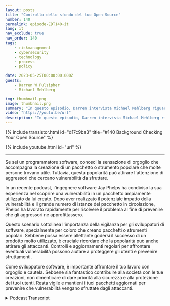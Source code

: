 ```yaml
---
layout: posts
title: "Controllo dello sfondo del tuo Open Source"
number: 140
permalink: episode-EDT140-it
lang: it
nav_exclude: true
nav_order: 140
tags:
    - riskmanagement
    - cybersecurity
    - technology
    - process
    - policy

date: 2023-05-25T00:00:00.000Z
guests:
    - Darren W Pulsipher
    - Michael Mehlberg

img: thumbnail.png
image: thumbnail.png
summary: "In questo episodio, Darren intervista Michael Mehlberg riguardo all'aumento della fiducia nel software open source attraverso la verifica delle comunità open source."
video: "https://youtu.be/url"
description: "In questo episodio, Darren intervista Michael Mehlberg riguardo all'aumento della fiducia nel software open source attraverso la verifica delle comunità open source."
---
```


<div>
{% include transistor.html id="d17c9ba3" title="#140 Background Checking Your Open Source" %}

{% include youtube.html id="url" %}
</div>

---

Se sei un programmatore software, conosci la sensazione di orgoglio che accompagna la creazione di un pacchetto o strumento popolare che molte persone trovano utile. Tuttavia, questa popolarità può attirare l'attenzione di aggressori che cercano vulnerabilità da sfruttare.

In un recente podcast, l'ingegnere software Jay Phelps ha condiviso la sua esperienza nel scoprire una vulnerabilità in un pacchetto ampiamente utilizzato da lui creato. Dopo aver realizzato il potenziale impatto della vulnerabilità e il grande numero di istanze del pacchetto in circolazione, Phelps ha lavorato rapidamente per risolvere il problema al fine di prevenire che gli aggressori ne approfittassero.

Questo scenario sottolinea l'importanza della vigilanza per gli sviluppatori di software, specialmente per coloro che creano pacchetti o strumenti popolari. Sebbene possa essere allettante godersi il successo di un prodotto molto utilizzato, è cruciale ricordare che la popolarità può anche attirare gli attaccanti. Controlli e aggiornamenti regolari per affrontare eventuali vulnerabilità possono aiutare a proteggere gli utenti e prevenire sfruttamenti.

Come sviluppatore software, è importante affrontare il tuo lavoro con orgoglio e cautela. Sebbene sia fantastico contribuire alla società con le tue creazioni, non dimenticare di dare priorità alla sicurezza e alla protezione dei tuoi utenti. Resta vigile e mantieni i tuoi pacchetti aggiornati per prevenire che vulnerabilità vengano sfruttate dagli attaccanti.



<details>
<summary> Podcast Transcript </summary>

<p></p>

</details>
